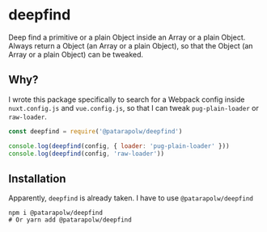 # deepfind

Deep find a primitive or a plain Object inside an Array or a plain Object. Always return a Object (an Array or a plain Object), so that the Object (an Array or a plain Object) can be tweaked.

<!-- markdownlint-disable no-trailing-punctuation -->
## Why?

I wrote this package specifically to search for a Webpack config inside `nuxt.config.js` and `vue.config.js`, so that I can tweak `pug-plain-loader` or `raw-loader`.

```javascript
const deepfind = require('@patarapolw/deepfind')

console.log(deepfind(config, { loader: 'pug-plain-loader' }))
console.log(deepfind(config, 'raw-loader'))
```

## Installation

Apparently, `deepfind` is already taken. I have to use `@patarapolw/deepfind`

<!-- markdownlint-disable -->
```
npm i @patarapolw/deepfind
# Or yarn add @patarapolw/deepfind
```
